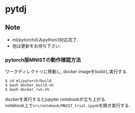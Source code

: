 # pytdj

## Note
* ml/pytorchのみpython3対応完了.
* 他は更新をお待ち下さい. 


### pytorch版MNISTの動作確認方法
ワークディレクトリに移動し, docker imageをbuildし実行する.
```
$ cd ml/pytorch/build
$ bash docker_build.sh
$ bash docker_run.sh
```

dockerを実行するとjupyter notebookが立ち上がる.  
notebook上で```src/notebook/MNIST_trial.ipynb```を開き実行する. 
